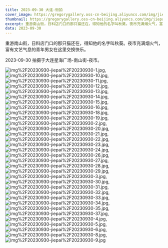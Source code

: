 ```yaml
---
title: 2023-09-30 大连-街拍
cover_image: https://gregorygallery.oss-cn-beijing.aliyuncs.com/img/jiepai.jpg
thumbnail: https://gregorygallery.oss-cn-beijing.aliyuncs.com/img/jiepai.jpg
excerpt: 重游南山街，日料店门口的那只猫还在，得知他的名字叫秋葵。夜市充满烟火气，富有文艺气息的青年男女在这里交换快乐。
data: 2023-09-30
---
```

重游南山街，日料店门口的那只猫还在，得知他的名字叫秋葵。夜市充满烟火气，富有文艺气息的青年男女在这里交换快乐。

2023-09-30 拍摄于大连星海广场-南山街-夜市。


![img%2F20230930-jiepai%2F20230930-1.jpg]( https://gregorygallery.oss-cn-beijing.aliyuncs.com/img/20230930-jiepai/20230930-1.jpg "img%2F20230930-jiepai%2F20230930-1.jpg"),
![img%2F20230930-jiepai%2F20230930-10.jpg]( https://gregorygallery.oss-cn-beijing.aliyuncs.com/img/20230930-jiepai/20230930-10.jpg "img%2F20230930-jiepai%2F20230930-10.jpg"),
![img%2F20230930-jiepai%2F20230930-11.jpg]( https://gregorygallery.oss-cn-beijing.aliyuncs.com/img/20230930-jiepai/20230930-11.jpg "img%2F20230930-jiepai%2F20230930-11.jpg"),
![img%2F20230930-jiepai%2F20230930-12.jpg]( https://gregorygallery.oss-cn-beijing.aliyuncs.com/img/20230930-jiepai/20230930-12.jpg "img%2F20230930-jiepai%2F20230930-12.jpg"),
![img%2F20230930-jiepai%2F20230930-13.jpg]( https://gregorygallery.oss-cn-beijing.aliyuncs.com/img/20230930-jiepai/20230930-13.jpg "img%2F20230930-jiepai%2F20230930-13.jpg"),
![img%2F20230930-jiepai%2F20230930-14.jpg]( https://gregorygallery.oss-cn-beijing.aliyuncs.com/img/20230930-jiepai/20230930-14.jpg "img%2F20230930-jiepai%2F20230930-14.jpg"),
![img%2F20230930-jiepai%2F20230930-15.jpg]( https://gregorygallery.oss-cn-beijing.aliyuncs.com/img/20230930-jiepai/20230930-15.jpg "img%2F20230930-jiepai%2F20230930-15.jpg"),
![img%2F20230930-jiepai%2F20230930-16.jpg]( https://gregorygallery.oss-cn-beijing.aliyuncs.com/img/20230930-jiepai/20230930-16.jpg "img%2F20230930-jiepai%2F20230930-16.jpg"),
![img%2F20230930-jiepai%2F20230930-18.jpg]( https://gregorygallery.oss-cn-beijing.aliyuncs.com/img/20230930-jiepai/20230930-18.jpg "img%2F20230930-jiepai%2F20230930-18.jpg"),
![img%2F20230930-jiepai%2F20230930-19.jpg]( https://gregorygallery.oss-cn-beijing.aliyuncs.com/img/20230930-jiepai/20230930-19.jpg "img%2F20230930-jiepai%2F20230930-19.jpg"),
![img%2F20230930-jiepai%2F20230930-2.jpg]( https://gregorygallery.oss-cn-beijing.aliyuncs.com/img/20230930-jiepai/20230930-2.jpg "img%2F20230930-jiepai%2F20230930-2.jpg"),
![img%2F20230930-jiepai%2F20230930-20.jpg]( https://gregorygallery.oss-cn-beijing.aliyuncs.com/img/20230930-jiepai/20230930-20.jpg "img%2F20230930-jiepai%2F20230930-20.jpg"),
![img%2F20230930-jiepai%2F20230930-21.jpg]( https://gregorygallery.oss-cn-beijing.aliyuncs.com/img/20230930-jiepai/20230930-21.jpg "img%2F20230930-jiepai%2F20230930-21.jpg"),
![img%2F20230930-jiepai%2F20230930-22.jpg]( https://gregorygallery.oss-cn-beijing.aliyuncs.com/img/20230930-jiepai/20230930-22.jpg "img%2F20230930-jiepai%2F20230930-22.jpg"),
![img%2F20230930-jiepai%2F20230930-23.jpg]( https://gregorygallery.oss-cn-beijing.aliyuncs.com/img/20230930-jiepai/20230930-23.jpg "img%2F20230930-jiepai%2F20230930-23.jpg"),
![img%2F20230930-jiepai%2F20230930-24.jpg]( https://gregorygallery.oss-cn-beijing.aliyuncs.com/img/20230930-jiepai/20230930-24.jpg "img%2F20230930-jiepai%2F20230930-24.jpg"),
![img%2F20230930-jiepai%2F20230930-26.jpg]( https://gregorygallery.oss-cn-beijing.aliyuncs.com/img/20230930-jiepai/20230930-26.jpg "img%2F20230930-jiepai%2F20230930-26.jpg"),
![img%2F20230930-jiepai%2F20230930-27.jpg]( https://gregorygallery.oss-cn-beijing.aliyuncs.com/img/20230930-jiepai/20230930-27.jpg "img%2F20230930-jiepai%2F20230930-27.jpg"),
![img%2F20230930-jiepai%2F20230930-28.jpg]( https://gregorygallery.oss-cn-beijing.aliyuncs.com/img/20230930-jiepai/20230930-28.jpg "img%2F20230930-jiepai%2F20230930-28.jpg"),
![img%2F20230930-jiepai%2F20230930-29.jpg]( https://gregorygallery.oss-cn-beijing.aliyuncs.com/img/20230930-jiepai/20230930-29.jpg "img%2F20230930-jiepai%2F20230930-29.jpg"),
![img%2F20230930-jiepai%2F20230930-3.jpg]( https://gregorygallery.oss-cn-beijing.aliyuncs.com/img/20230930-jiepai/20230930-3.jpg "img%2F20230930-jiepai%2F20230930-3.jpg"),
![img%2F20230930-jiepai%2F20230930-30.jpg]( https://gregorygallery.oss-cn-beijing.aliyuncs.com/img/20230930-jiepai/20230930-30.jpg "img%2F20230930-jiepai%2F20230930-30.jpg"),
![img%2F20230930-jiepai%2F20230930-31.jpg]( https://gregorygallery.oss-cn-beijing.aliyuncs.com/img/20230930-jiepai/20230930-31.jpg "img%2F20230930-jiepai%2F20230930-31.jpg"),
![img%2F20230930-jiepai%2F20230930-32.jpg]( https://gregorygallery.oss-cn-beijing.aliyuncs.com/img/20230930-jiepai/20230930-32.jpg "img%2F20230930-jiepai%2F20230930-32.jpg"),
![img%2F20230930-jiepai%2F20230930-33.jpg]( https://gregorygallery.oss-cn-beijing.aliyuncs.com/img/20230930-jiepai/20230930-33.jpg "img%2F20230930-jiepai%2F20230930-33.jpg"),
![img%2F20230930-jiepai%2F20230930-34.jpg]( https://gregorygallery.oss-cn-beijing.aliyuncs.com/img/20230930-jiepai/20230930-34.jpg "img%2F20230930-jiepai%2F20230930-34.jpg"),
![img%2F20230930-jiepai%2F20230930-35.jpg]( https://gregorygallery.oss-cn-beijing.aliyuncs.com/img/20230930-jiepai/20230930-35.jpg "img%2F20230930-jiepai%2F20230930-35.jpg"),
![img%2F20230930-jiepai%2F20230930-37.jpg]( https://gregorygallery.oss-cn-beijing.aliyuncs.com/img/20230930-jiepai/20230930-37.jpg "img%2F20230930-jiepai%2F20230930-37.jpg"),
![img%2F20230930-jiepai%2F20230930-4.jpg]( https://gregorygallery.oss-cn-beijing.aliyuncs.com/img/20230930-jiepai/20230930-4.jpg "img%2F20230930-jiepai%2F20230930-4.jpg"),
![img%2F20230930-jiepai%2F20230930-5.jpg]( https://gregorygallery.oss-cn-beijing.aliyuncs.com/img/20230930-jiepai/20230930-5.jpg "img%2F20230930-jiepai%2F20230930-5.jpg"),
![img%2F20230930-jiepai%2F20230930-6.jpg]( https://gregorygallery.oss-cn-beijing.aliyuncs.com/img/20230930-jiepai/20230930-6.jpg "img%2F20230930-jiepai%2F20230930-6.jpg"),
![img%2F20230930-jiepai%2F20230930-8.jpg]( https://gregorygallery.oss-cn-beijing.aliyuncs.com/img/20230930-jiepai/20230930-8.jpg "img%2F20230930-jiepai%2F20230930-8.jpg"),
![img%2F20230930-jiepai%2F20230930-9.jpg]( https://gregorygallery.oss-cn-beijing.aliyuncs.com/img/20230930-jiepai/20230930-9.jpg "img%2F20230930-jiepai%2F20230930-9.jpg")
